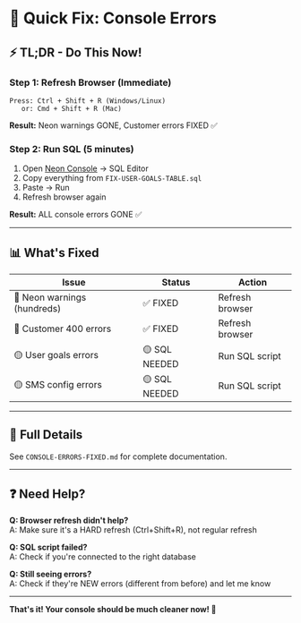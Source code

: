 # 🔧 Quick Fix: Console Errors

## ⚡ TL;DR - Do This Now!

### Step 1: Refresh Browser (Immediate)
```
Press: Ctrl + Shift + R (Windows/Linux)
   or: Cmd + Shift + R (Mac)
```
**Result:** Neon warnings GONE, Customer errors FIXED ✅

### Step 2: Run SQL (5 minutes)
1. Open [Neon Console](https://console.neon.tech) → SQL Editor
2. Copy everything from `FIX-USER-GOALS-TABLE.sql`
3. Paste → Run
4. Refresh browser again

**Result:** ALL console errors GONE ✅

---

## 📊 What's Fixed

| Issue | Status | Action |
|-------|--------|--------|
| 🔴 Neon warnings (hundreds) | ✅ FIXED | Refresh browser |
| 🔴 Customer 400 errors | ✅ FIXED | Refresh browser |
| 🟡 User goals errors | 🟡 SQL NEEDED | Run SQL script |
| 🟡 SMS config errors | 🟡 SQL NEEDED | Run SQL script |

---

## 📖 Full Details

See `CONSOLE-ERRORS-FIXED.md` for complete documentation.

---

## ❓ Need Help?

**Q: Browser refresh didn't help?**  
A: Make sure it's a HARD refresh (Ctrl+Shift+R), not regular refresh

**Q: SQL script failed?**  
A: Check if you're connected to the right database

**Q: Still seeing errors?**  
A: Check if they're NEW errors (different from before) and let me know

---

**That's it! Your console should be much cleaner now! 🎉**


